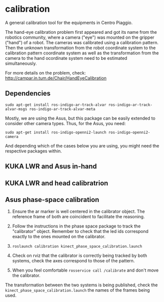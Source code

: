 calibration
===========

A general calibration tool for the equipments in Centro Piaggio.

The hand-eye calibration problem first appeared and got its name from the robotics community, where a camera ("eye") was mounted on the gripper ("hand") of a robot. The cameras was calibrated using a calibration pattern. Then the unknown transformation from the robot coordinate system to the calibration pattern coordinate system as well as the transformation from the camera to the hand ocordinate system need to be estimated simultaneously.

For more details on the problem, check: http://campar.in.tum.de/Chair/HandEyeCalibration

Dependencies
------------

`sudo apt-get install ros-indigo-ar-track-alvar ros-indigo-ar-track-alvar-msgs ros-indigo-ar-track-alvar-meta`

Mostly, we are using the Asus, but this package can be easily extended to consider other camera types. Thus, for the Asus, you need:

`sudo apt-get install ros-indigo-openni2-launch ros-indigo-openni2-camera`

And depending which of the cases below you are using, you might need the respective packages within.

KUKA LWR and Asus in-hand
-------------------------


KUKA LWR and head calibratrion
------------------------------




Asus phase-space calibration
----------------------------

1. Ensure the ar marker is well centered in the calibrator object. The reference frame of both are coincident to facilitate the reasoning.

2. Follow the instructions in the phase space package to track the "calibrator" object. Remember to check that the led ids correspond exactly to the ones mounted on the calibrator.

3. `roslaunch calibration kinect_phase_space_calibration.launch`

4. Check on rviz that the calibrator is correctly being tracked by both systems, check the axes correspond to those of the pattern.

5. When you feel comfortable `rosservice call /calibrate` and don't move the calibrator.

The transformation between the two systems is being published, check the `kinect_phase_space_calibration.launch` the names of the frames being used.